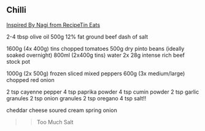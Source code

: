 ## Chilli

[Inspired By Nagi from RecipeTin Eats](https://www.recipetineats.com/chilli-con-carne/)

2-4 tbsp olive oil
500g 12% fat ground beef
dash of salt

1600g (4x 400g) tins chopped tomatoes
500g dry pinto beans (ideally soaked overnight)
800ml (2x400g tins) water
2x 28g intense rich beef stock pot

1000g (2x 500g) frozen sliced mixed peppers
600g (3x medium/large) chopped red onion





2 tsp cayenne pepper
4 tsp paprika powder
4 tsp cumin powder
2 tsp garlic granules
2 tsp onion granules
2 tsp oregano
4 tsp salt!!

cheddar cheese
soured cream
spring onion

>> Too Much Salt